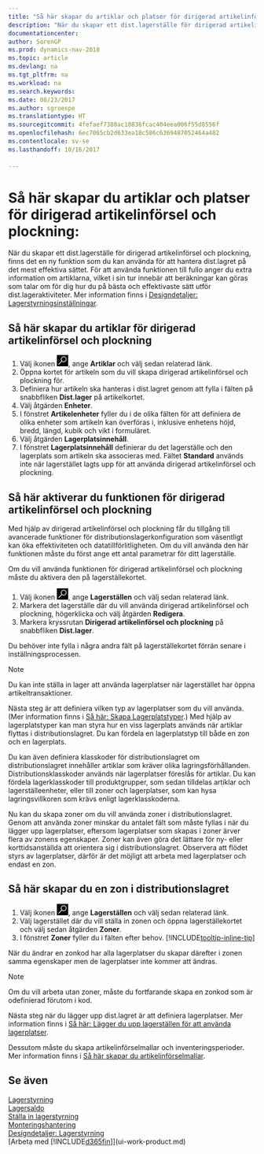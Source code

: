 ```yaml
---
title: "Så här skapar du artiklar och platser för dirigerad artikelinförsel och plockning"
description: "När du skapar ett dist.lagerställe för dirigerad artikelinförsel och plockning, finns det en ny funktion som du kan använda för att hantera dist.lagret på det mest effektiva sättet."
documentationcenter: 
author: SorenGP
ms.prod: dynamics-nav-2018
ms.topic: article
ms.devlang: na
ms.tgt_pltfrm: na
ms.workload: na
ms.search.keywords: 
ms.date: 08/23/2017
ms.author: sgroespe
ms.translationtype: HT
ms.sourcegitcommit: 4fefaef7380ac10836fcac404eea006f55d8556f
ms.openlocfilehash: 6ec7065cb2d633ea18c586c6369487052464a482
ms.contentlocale: sv-se
ms.lasthandoff: 10/16/2017

---
```

# <a name="how-to-set-up-items-and-locations-for-directed-put-away-and-pick"></a>Så här skapar du artiklar och platser för dirigerad artikelinförsel och plockning:
När du skapar ett dist.lagerställe för dirigerad artikelinförsel och plockning, finns det en ny funktion som du kan använda för att hantera dist.lagret på det mest effektiva sättet. För att använda funktionen till fullo anger du extra information om artiklarna, vilket i sin tur innebär att beräkningar kan göras som talar om för dig hur du på bästa och effektivaste sätt utför dist.lageraktiviteter. Mer information finns i [Designdetaljer: Lagerstyrningsinställningar](design-details-warehouse-setup.md).

## <a name="to-set-up-an-item-for-directed-put-away-and-pick"></a>Så här skapar du artiklar för dirigerad artikelinförsel och plockning  
1.  Välj ikonen ![Söka efter sida eller rapport](media/ui-search/search_small.png "ikonen Söka efter sida eller rapport"), ange **Artiklar** och välj sedan relaterad länk.  
2.  Öppna kortet för artikeln som du vill skapa dirigerad artikelinförsel och plockning för.
3. Definiera hur artikeln ska hanteras i dist.lagret genom att fylla i fälten på snabbfliken **Dist.lager** på artikelkortet.  
4.  Välj åtgärden **Enheter**.
5. I fönstret **Artikelenheter** fyller du i de olika fälten för att definiera de olika enheter som artikeln kan överföras i, inklusive enhetens höjd, bredd, längd, kubik och vikt i formuläret.
6. Välj åtgärden **Lagerplatsinnehåll**.
7. I fönstret **Lagerplatsinnehåll** definierar du det lagerställe och den lagerplats som artikeln ska associeras med. Fältet **Standard** används inte när lagerstället lagts upp för att använda dirigerad artikelinförsel och plockning.  

## <a name="to-activate-directed-put-away-and-pick-functionality"></a>Så här aktiverar du funktionen för dirigerad artikelinförsel och plockning  
Med hjälp av dirigerad artikelinförsel och plockning får du tillgång till avancerade funktioner för distributionslagerkonfiguration som väsentligt kan öka effektiviteten och datatillförlitligheten. Om du vill använda den här funktionen måste du först ange ett antal parametrar för ditt lagerställe.  

Om du vill använda funktionen för dirigerad artikelinförsel och plockning måste du aktivera den på lagerställekortet.    
1.  Välj ikonen ![Söka efter sida eller rapport](media/ui-search/search_small.png "ikonen Söka efter sida eller rapport"), ange **Lagerställen** och välj sedan relaterad länk.  
2.  Markera det lagerställe där du vill använda dirigerad artikelinförsel och plockning, högerklicka och välj åtgärden **Redigera**.  
3.  Markera kryssrutan **Dirigerad artikelinförsel och plockning** på snabbfliken **Dist.lager**.  

Du behöver inte fylla i några andra fält på lagerställekortet förrän senare i inställningsprocessen.  

> [!NOTE]  
>  Du kan inte ställa in lager att använda lagerplatser när lagerstället har öppna artikeltransaktioner.  

Nästa steg är att definiera vilken typ av lagerplatser som du vill använda. (Mer information finns i [Så här: Skapa Lagerplatstyper](warehouse-how-to-set-up-bin-types.md).) Med hjälp av lagerplatstyper kan man styra hur en viss lagerplats används när artiklar flyttas i distributionslagret. Du kan fördela en lagerplatstyp till både en zon och en lagerplats.  

Du kan även definiera klasskoder för distributionslagret om distributionslagret innehåller artiklar som kräver olika lagringsförhållanden. Distributionsklasskoder används när lagerplatser föreslås för artiklar. Du kan fördela lagerklasskoder till produktgrupper, som sedan tilldelas artiklar och lagerställeenheter, eller till zoner och lagerplatser, som kan hysa lagringsvillkoren som krävs enligt lagerklasskoderna.  

Nu kan du skapa zoner om du vill använda zoner i distributionslagret. Genom att använda zoner minskar du antalet fält som måste fyllas i när du lägger upp lagerplatser, eftersom lagerplatser som skapas i zoner ärver flera av zonens egenskaper. Zoner kan även göra det lättare för ny- eller korttidsanställda att orientera sig i distributionslagret. Observera att flödet styrs av lagerplatser, därför är det möjligt att arbeta med lagerplatser och endast en zon.  

## <a name="to-set-up-a-zone-in-your-warehouse"></a>Så här skapar du en zon i distributionslagret  
1.  Välj ikonen ![Söka efter sida eller rapport](media/ui-search/search_small.png "ikonen Söka efter sida eller rapport"), ange **Lagerställen** och välj sedan relaterad länk.  
2.  Välj lagerstället där du vill ställa in zonen och öppna lagerställekortet och välj sedan åtgärden **Zoner**.  
3.  I fönstret **Zoner** fyller du i fälten efter behov. [!INCLUDE[tooltip-inline-tip](includes/tooltip-inline-tip_md.md)]  

När du ändrar en zonkod har alla lagerplatser du skapar därefter i zonen samma egenskaper men de lagerplatser inte kommer att ändras.  

> [!NOTE]  
>  Om du vill arbeta utan zoner, måste du fortfarande skapa en zonkod som är odefinierad förutom i kod.  

Nästa steg när du lägger upp dist.lagret är att definiera lagerplatser. Mer information finns i [Så här: Lägger du upp lagerställen för att använda lagerplatser](warehouse-how-to-set-up-locations-to-use-bins.md).  

Dessutom måste du skapa artikelinförselmallar och inventeringsperioder. Mer information finns i [Så här skapar du artikelinförselmallar](warehouse-how-to-set-up-put-away-templates.md).  

## <a name="see-also"></a>Se även  
[Lagerstyrning](warehouse-manage-warehouse.md)  
[Lagersaldo](inventory-manage-inventory.md)  
[Ställa in lagerstyrning](warehouse-setup-warehouse.md)     
[Monteringshantering](assembly-assemble-items.md)    
[Designdetaljer: Lagerstyrning](design-details-warehouse-management.md)  
[Arbeta med [!INCLUDE[d365fin](includes/d365fin_md.md)]](ui-work-product.md)  

